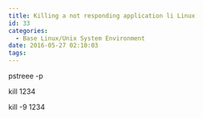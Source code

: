 ```yaml
---
title: Killing a not responding application li Linux
id: 33
categories:
  - Base Linux/Unix System Environment
date: 2016-05-27 02:10:03
tags:
---
```


pstreee -p

kill 1234

kill -9 1234
